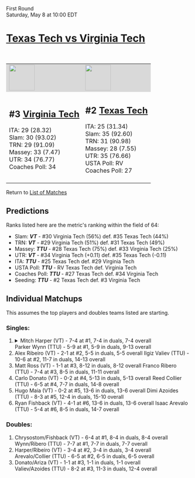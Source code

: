 First Round  
Saturday, May 8 at 10:00 EDT

# [Texas Tech vs Virginia Tech](https://www.ncaa.com/game/5833391)

<br>
<table>  
<tr style="background-color: #d9d9d9 !important"><td><a href="../"><img src="https://www.ncaa.com/sites/default/files/images/logos/schools/v/virginia-tech.70.png" width="70" height="70" /></a></td><td><a href="../"><img src="https://www.ncaa.com/sites/default/files/images/logos/schools/t/texas-tech.70.png" width="70" height="70" /></a></td></tr>
<tr><td>

<h2>#3 <a href="../">Virginia Tech</a></h2>  
ITA: 29 (28.32)<br>  
Slam: 30 (93.02)<br>  
TRN: 29 (91.09)<br>  
Massey: 33 (7.47)<br>  
UTR: 34 (76.77)<br>  
Coaches Poll: 34<br>  
<br>

</td><td>

<h2>#2 <a href="../">Texas Tech</a></h2>  
ITA: 25 (31.34)<br>  
Slam: 35 (92.60)<br>  
TRN: 31 (90.98)<br>  
Massey: 28 (7.55)<br>  
UTR: 35 (76.66)<br>  
USTA Poll: RV<br>  
Coaches Poll: 27<br>  
<br>

</td></tr></table>

Return to [List of Matches](../index.md)

## Predictions

Ranks listed here are the metric's ranking within the field of 64:

- Slam: **_VT_** - #30 Virginia Tech (56%) def. #35 Texas Tech (44%)
- TRN: **_VT_** - #29 Virginia Tech (51%) def. #31 Texas Tech (49%)
- Massey: **_TTU_** - #28 Texas Tech (75%) def. #33 Virginia Tech (25%)
- UTR: **_VT_** - #34 Virginia Tech (+0.11) def. #35 Texas Tech (-0.11)
- ITA: **_TTU_** - #25 Texas Tech def. #29 Virginia Tech
- USTA Poll: **_TTU_** - RV Texas Tech def. Virginia Tech
- Coaches Poll: **_TTU_** - #27 Texas Tech def. #34 Virginia Tech
- Seeding: **_TTU_** - #2 Texas Tech def. #3 Virginia Tech

## Individual Matchups

This assumes the top players and doubles teams listed are starting.

### Singles:

<ol>
<li>
<details>
<summary markdown="span">
Mitch Harper (VT) - 7-4 at #1, 7-4 in duals, 7-4 overall
<br>
Parker Wynn (TTU) - 5-9 at #1, 5-9 in duals, 9-13 overall
</summary>

<h4>Predictions</h4>
<ul>
<li>Slam: <b><i>VT</i></b> - #30 Virginia Tech (56%) def. #35 Texas Tech (44%)</li>
<li>TRN: <b><i>VT</i></b> - #29 Virginia Tech (51%) def. #31 Texas Tech (49%)</li>
<li>Massey: <b><i>TTU</i></b> - #28 Texas Tech (75%) def. #33 Virginia Tech (25%)</li>
<li>UTR: <b><i>VT</i></b> - #34 Virginia Tech (+0.11) def. #35 Texas Tech (-0.11)</li>
<li>ITA: <b><i>TTU</i></b> - #25 Texas Tech def. #29 Virginia Tech</li>
</ul>

</details>
</li>

<li>
Alex Ribeiro (VT) - 2-1 at #2, 5-5 in duals, 5-5 overall  
Ilgiz Valiev (TTU) - 10-6 at #2, 11-7 in duals, 14-13 overall
</li>

<li>
Matt Ross (VT) - 1-1 at #3, 8-12 in duals, 8-12 overall  
Franco Ribero (TTU) - 7-4 at #3, 8-5 in duals, 11-11 overall
</li>

<li>
Carlo Donato (VT) - 0-2 at #4, 5-13 in duals, 5-13 overall  
Reed Collier (TTU) - 6-5 at #4, 7-7 in duals, 14-8 overall
</li>

<li>
Hugo Maia (VT) - 0-2 at #5, 13-6 in duals, 13-6 overall  
Dimi Azoides (TTU) - 8-3 at #5, 12-4 in duals, 15-10 overall
</li>

<li>
Ryan Fishback (VT) - 4-1 at #6, 13-6 in duals, 13-6 overall  
Isaac Arevalo (TTU) - 5-4 at #6, 8-5 in duals, 14-7 overall
</li>
</ol>

### Doubles:

1. Chrysostom/Fishback (VT) - 6-4 at #1, 8-4 in duals, 8-4 overall  
   Wynn/Ribero (TTU) - 7-7 at #1, 7-7 in duals, 7-7 overall
2. Harper/Ribeiro (VT) - 3-4 at #2, 3-4 in duals, 3-4 overall  
   Arevalo/Collier (TTU) - 6-5 at #2, 6-5 in duals, 6-5 overall
3. Donato/Ariza (VT) - 1-1 at #3, 1-1 in duals, 1-1 overall  
   Valiev/Azoides (TTU) - 8-2 at #3, 11-3 in duals, 12-4 overall
